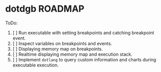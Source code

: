# dotdgb ROADMAP

ToDo:

1. [ ] Run executable with setting breakpoints and catching breakpoint event.
2. [ ] Inspect variables on breakpoints and events.
3. [ ] Displaying memory map on breakpoints.
4. [ ] Realtime displaying memory map and execution stack.
5. [ ] Implement `dotlang` to query custom information and charts during executable execution.
